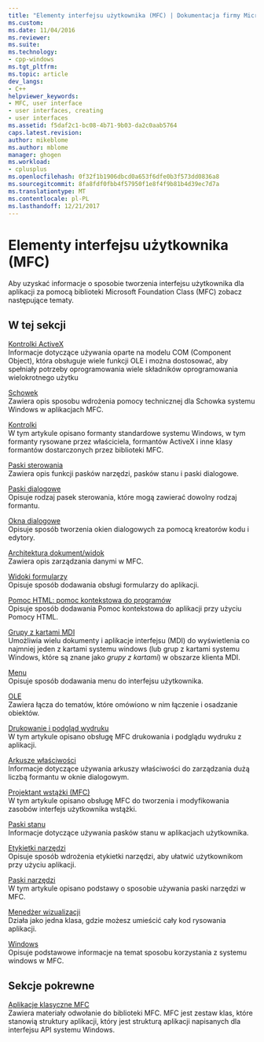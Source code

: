 ```yaml
---
title: "Elementy interfejsu użytkownika (MFC) | Dokumentacja firmy Microsoft"
ms.custom: 
ms.date: 11/04/2016
ms.reviewer: 
ms.suite: 
ms.technology:
- cpp-windows
ms.tgt_pltfrm: 
ms.topic: article
dev_langs:
- C++
helpviewer_keywords:
- MFC, user interface
- user interfaces, creating
- user interfaces
ms.assetid: f5daf2c1-bc08-4b71-9b03-da2c0aab5764
caps.latest.revision: 
author: mikeblome
ms.author: mblome
manager: ghogen
ms.workload:
- cplusplus
ms.openlocfilehash: 0f32f1b1906dbcd0a653f6dfe0b3f573dd0836a8
ms.sourcegitcommit: 8fa8fdf0fbb4f57950f1e8f4f9b81b4d39ec7d7a
ms.translationtype: MT
ms.contentlocale: pl-PL
ms.lasthandoff: 12/21/2017
---
```

# <a name="user-interface-elements-mfc"></a>Elementy interfejsu użytkownika (MFC)
Aby uzyskać informacje o sposobie tworzenia interfejsu użytkownika dla aplikacji za pomocą biblioteki Microsoft Foundation Class (MFC) zobacz następujące tematy.  
  
## <a name="in-this-section"></a>W tej sekcji  
 [Kontrolki ActiveX](../mfc/activex-controls.md)  
 Informacje dotyczące używania oparte na modelu COM (Component Object), która obsługuje wiele funkcji OLE i można dostosować, aby spełniały potrzeby oprogramowania wiele składników oprogramowania wielokrotnego użytku  
  
 [Schowek](../mfc/clipboard.md)  
 Zawiera opis sposobu wdrożenia pomocy technicznej dla Schowka systemu Windows w aplikacjach MFC.  
  
 [Kontrolki](../mfc/controls-mfc.md)  
 W tym artykule opisano formanty standardowe systemu Windows, w tym formanty rysowane przez właściciela, formantów ActiveX i inne klasy formantów dostarczonych przez biblioteki MFC.  
  
 [Paski sterowania](../mfc/control-bars.md)  
 Zawiera opis funkcji pasków narzędzi, pasków stanu i paski dialogowe.  
  
 [Paski dialogowe](../mfc/dialog-bars.md)  
 Opisuje rodzaj pasek sterowania, które mogą zawierać dowolny rodzaj formantu.  
  
 [Okna dialogowe](../mfc/dialog-boxes.md)  
 Opisuje sposób tworzenia okien dialogowych za pomocą kreatorów kodu i edytory.  
  
 [Architektura dokument/widok](../mfc/document-view-architecture.md)  
 Zawiera opis zarządzania danymi w MFC.  
  
 [Widoki formularzy](../mfc/form-views-mfc.md)  
 Opisuje sposób dodawania obsługi formularzy do aplikacji.  
  
 [Pomoc HTML: pomoc kontekstowa do programów](../mfc/html-help-context-sensitive-help-for-your-programs.md)  
 Opisuje sposób dodawania Pomoc kontekstowa do aplikacji przy użyciu Pomocy HTML.  
  
 [Grupy z kartami MDI](../mfc/mdi-tabbed-groups.md)  
 Umożliwia wielu dokumenty i aplikacje interfejsu (MDI) do wyświetlenia co najmniej jeden z kartami systemu windows (lub grup z kartami systemu Windows, które są znane jako *grupy z kartami*) w obszarze klienta MDI.  
  
 [Menu](../mfc/menus-mfc.md)  
 Opisuje sposób dodawania menu do interfejsu użytkownika.  
  
 [OLE](../mfc/ole-mfc.md)  
 Zawiera łącza do tematów, które omówiono w nim łączenie i osadzanie obiektów.  
  
 [Drukowanie i podgląd wydruku](../mfc/printing-and-print-preview.md)  
 W tym artykule opisano obsługę MFC drukowania i podglądu wydruku z aplikacji.  
  
 [Arkusze właściwości](../mfc/property-sheets-mfc.md)  
 Informacje dotyczące używania arkuszy właściwości do zarządzania dużą liczbą formantu w oknie dialogowym.  
  
 [Projektant wstążki (MFC)](../mfc/ribbon-designer-mfc.md)  
 W tym artykule opisano obsługę MFC do tworzenia i modyfikowania zasobów interfejs użytkownika wstążki.  
  
 [Paski stanu](../mfc/status-bars.md)  
 Informacje dotyczące używania pasków stanu w aplikacjach użytkownika.  
  
 [Etykietki narzędzi](../mfc/tool-tips.md)  
 Opisuje sposób wdrożenia etykietki narzędzi, aby ułatwić użytkownikom przy użyciu aplikacji.  
  
 [Paski narzędzi](../mfc/toolbars.md)  
 W tym artykule opisano podstawy o sposobie używania paski narzędzi w MFC.  
  
 [Menedżer wizualizacji](../mfc/visualization-manager.md)  
 Działa jako jedna klasa, gdzie możesz umieścić cały kod rysowania aplikacji.  
  
 [Windows](../mfc/windows.md)  
 Opisuje podstawowe informacje na temat sposobu korzystania z systemu windows w MFC.  
  
## <a name="related-sections"></a>Sekcje pokrewne  
 [Aplikacje klasyczne MFC](../mfc/mfc-desktop-applications.md)  
 Zawiera materiały odwołanie do biblioteki MFC. MFC jest zestaw klas, które stanowią struktury aplikacji, który jest strukturą aplikacji napisanych dla interfejsu API systemu Windows.

